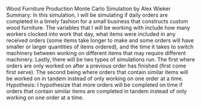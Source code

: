 Wood Furniture Production Monte Carlo Simulation by Alex Wieker
Summary: In this simulation, I will be simulating if daily orders are completed in a timely fashion for a small business that constructs custom wood furniture. The variables that I will be working with include how many workers clocked into work that day, what items were included in any received orders (some items take longer to make and some orders will have smaller or larger quantities of items ordered), and the time it takes to switch machinery between working on different items that may require different machinery. Lastly, there will be two types of simulations run. The first where orders are only worked on after a previous order has finished (first come first serve). The second being where orders that contain similar items will be worked on in tandem instead of only working on one order at a time. Hypothesis: I hypothesize that more orders  will be completed on time if orders that contain similar items are completed in tandem instead of only working on one order at a time. 
